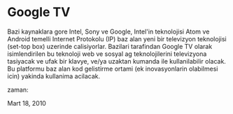 # Google TV
Bazi kaynaklara gore Intel, Sony ve Google, Intel'in teknolojisi Atom ve Android temelli Internet Protokolu (IP) baz alan yeni bir televizyon teknolojisi  (set-top box) uzerinde calisiyorlar. Bazilari tarafindan Google TV olarak isimlendirilen bu teknoloji web ve sosyal ag teknolojilerini televizyona tasiyacak ve ufak bir klavye, ve/ya uzaktan kumanda ile kullanilabilir olacak. Bu platformu baz alan kod gelistirme ortami (ek inovasyonlarin olabilmesi icin) yakinda kullanima acilacak.







zaman:

Mart 18, 2010










